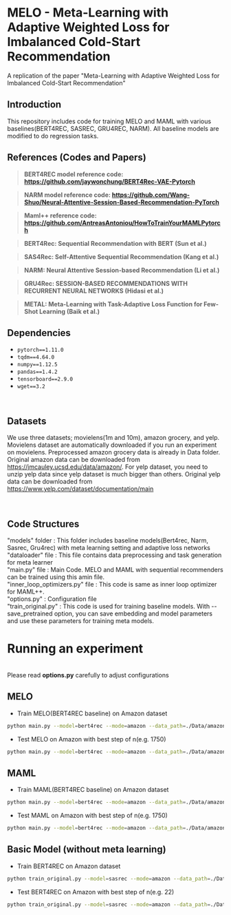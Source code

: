 # MELO - Meta-Learning with Adaptive Weighted Loss for Imbalanced Cold-Start Recommendation


A replication of the paper "Meta-Learning with Adaptive Weighted Loss for
Imbalanced Cold-Start Recommendation"

## Introduction

This repository includes code for training MELO and MAML with various baselines(BERT4REC, SASREC, GRU4REC, NARM). All baseline models are modified to do regression tasks. 


## References (Codes and Papers)

> **BERT4REC model reference code: https://github.com/jaywonchung/BERT4Rec-VAE-Pytorch**

> **NARM model reference code: https://github.com/Wang-Shuo/Neural-Attentive-Session-Based-Recommendation-PyTorch**

> **Maml++ reference code: https://github.com/AntreasAntoniou/HowToTrainYourMAMLPytorch**


> **BERT4Rec: Sequential Recommendation with BERT (Sun et al.)**

> **SAS4Rec: Self-Attentive Sequential Recommendation (Kang et al.)**

> **NARM: Neural Attentive Session-based Recommendation (Li et al.)**

> **GRU4Rec: SESSION-BASED RECOMMENDATIONS WITH RECURRENT NEURAL NETWORKS (Hidasi et al.)**

> **METAL: Meta-Learning with Task-Adaptive Loss Function for Few-Shot Learning (Baik et al.)** 





## Dependencies  
* `pytorch==1.11.0` 
* `tqdm==4.64.0` 
* `numpy==1.12.5`
* `pandas==1.4.2`
* `tensorboard==2.9.0`
* `wget==3.2`
  
<br/>

## Datasets

We use three datasets; movielens(1m and 10m), amazon grocery, and yelp. Movielens dataset are automatically downloaded if you run an experiment on movielens. Preprocessed amazon grocery data is already in Data folder. Original amazon data can be downloaded from https://jmcauley.ucsd.edu/data/amazon/. For yelp dataset, you need to unzip yelp data since yelp dataset is much bigger than others. Original yelp data can be downloaded from https://www.yelp.com/dataset/documentation/main



<br/>

## Code Structures
"models" folder                      : This folder includes baseline models(Bert4rec, Narm, Sasrec, Gru4rec) with meta learning setting and adaptive loss networks<br/> 
"dataloader" file                    : This file contains data preprocessing and task generation for meta learner<br/>
"main.py" file                       : Main Code. MELO and MAML with sequential recommenders can be trained using this amin file. <br/>
"inner_loop_optimizers.py" file      : This code is same as inner loop optimizer for MAML++.<br/>
"options.py"                         : Configuration file<br/>
"train_original.py"                  : This code is used for training baseline models. With --save_pretrained option, you can save embedding and model parameters and use these parameters for training meta models.<br/>



# Running an experiment
<br/>
Please read <strong>options.py</strong> carefully to adjust configurations
<br/>


## MELO

* Train MELO(BERT4REC baseline) on Amazon dataset
```bash 
python main.py --model=bert4rec --mode=amazon --data_path=./Data/amazon/grocery_ratings.csv  --val_size=1000 --num_test_data=5000 --num_train_iterations=3000 --load_pretrained_embedding=True 
```

* Test MELO on Amazon with best step of n(e.g. 1750) 
```bash 
python main.py --model=bert4rec --mode=amazon --data_path=./Data/amazon/grocery_ratings.csv  --val_size=1000 --num_test_data=5000 --num_train_iterations=3000 --load_pretrained_embedding=True --test --checkpoint_step=1750
```

## MAML

* Train MAML(BERT4REC baseline) on Amazon dataset
```bash 
python main.py --model=bert4rec --mode=amazon --data_path=./Data/amazon/grocery_ratings.csv  --val_size=1000 --num_test_data=5000 --num_train_iterations=3000 --load_pretrained_embedding=True --use_adaptive_loss=False
```

* Test MAML on Amazon with best step of n(e.g. 1750) 
```bash 
python main.py --model=bert4rec --mode=amazon --data_path=./Data/amazon/grocery_ratings.csv  --val_size=1000 --num_test_data=5000 --num_train_iterations=3000 --load_pretrained_embedding=True --use_adaptive_loss=False 
```

## Basic Model (without meta learning)
* Train BERT4REC on Amazon dataset
```bash 
python train_original.py --model=sasrec --mode=amazon --data_path=./Data/amazon/grocery_ratings.csv --pretrain_epochs=40 --val_size=1000 --num_test_data=5000 --save_pretrained=False
```

* Test BERT4REC on Amazon with best step of n(e.g. 22) 
```bash 
python train_original.py --model=sasrec --mode=amazon --data_path=./Data/amazon/grocery_ratings.csv --val_size=1000 --num_test_data=5000 --save_pretrained=False --test --checkpoint_step=22
```
